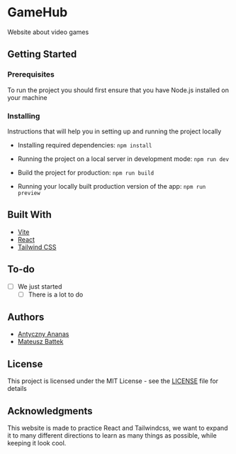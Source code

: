 # GameHub

Website about video games

## Getting Started

### Prerequisites

To run the project you should first ensure that you have Node.js installed on your machine

### Installing

Instructions that will help you in setting up and running the project locally

- Installing required dependencies:
`npm install`

- Running the project on a local server in development mode:
`npm run dev`

- Build the project for production:
`npm run build`

- Running your locally built production version of the app:
`npm run preview`

## Built With

* [Vite](https://vitejs.dev/)
* [React](https://react.dev/)
* [Tailwind CSS](https://tailwindcss.com/)

## To-do
* [ ] We just started
    * [ ] There is a lot to do

## Authors
* [Antyczny Ananas](https://github.com/Qwertical)
* [Mateusz Battek](https://github.com/MateuszBattek)

## License
This project is licensed under the MIT License - see the [LICENSE](./LICENSE) file for details

## Acknowledgments
This website is made to practice React and Tailwindcss, we want to expand it to many different directions to learn as many things as possible, while keeping it look cool.
